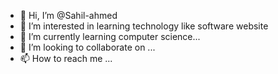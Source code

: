 - 👋 Hi, I’m @Sahil-ahmed
- 👀 I’m interested in learning technology like software website
- 🌱 I’m currently learning computer science...
- 💞️ I’m looking to collaborate on ...
- 📫 How to reach me ...

<!---
Sahil-ahmed/Sahil-ahmed is a ✨ special ✨ repository because its `README.md` (this file) appears on your GitHub profile.
You can click the Preview link to take a look at your changes.
--->
